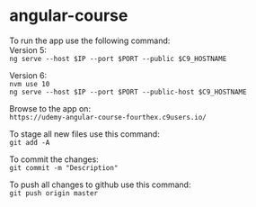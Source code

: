 # angular-course
To run the app use the following command:  
Version 5:  
```ng serve --host $IP --port $PORT --public $C9_HOSTNAME```  

Version 6:  
```nvm use 10```  
```ng serve --host $IP --port $PORT --public-host $C9_HOSTNAME```  

Browse to the app on:  
```https://udemy-angular-course-fourthex.c9users.io/```

To stage all new files use this command:  
```git add -A```  

To commit the changes:  
```git commit -m "Description"```  

To push all changes to github use this command:  
```git push origin master```  
